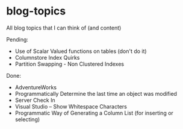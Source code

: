 blog-topics
===========

All blog topics that I can think of (and content)

Pending:
 - Use of Scalar Valued functions on tables (don't do it)
 - Columnstore Index Quirks
 - Partition Swapping - Non Clustered Indexes

Done:
 - AdventureWorks
 - Programmatically Determine the last time an object was modified
 - Server Check In
 - Visual Studio – Show Whitespace Characters
 - Programmatic Way of Generating a Column List (for inserting or selecting)